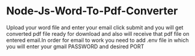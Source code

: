 # Node-Js-Word-To-Pdf-Converter
Upload your word file and enter your email click submit and you will get converted pdf file ready for download and also will receive that pdf file on entered email.In order for email to
work you need to add .env file in which you will enter your gmail PASSWORD and desired PORT
